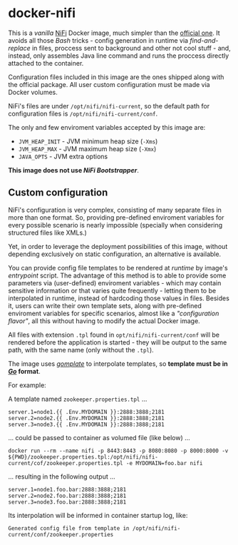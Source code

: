# docker-nifi

This is a *vanilla* [NiFi](https://nifi.apache.org/) Docker image, much simpler than the [official one](https://hub.docker.com/r/apache/nifi/). It avoids all those *Bash* tricks - config generation in runtime via *find-and-replace* in files, proccess sent to background and other not cool stuff - and, instead, only assembles Java line command and runs the proccess directly attached to the container.

Configuration files included in this image are the ones shipped along with the official package. All user custom configuration must be made via Docker volumes.

NiFi's files are under `/opt/nifi/nifi-current`, so the default path for configuration files is `/opt/nifi/nifi-current/conf`.

The only and few enviroment variables accepted by this image are:

- `JVM_HEAP_INIT` - JVM minimum heap size (`-Xms`)
- `JVM_HEAP_MAX`  - JVM maximum heap size (`-Xmx`)
- `JAVA_OPTS` - JVM extra options

**This image does not use _NiFi Bootstrapper_**.

## Custom configuration

NiFi's configuration is very complex, consisting of many separate files in more than one format. So, providing pre-defined enviroment variables for every possible scenario is nearly impossible (specially when considering structured files like XMLs.)

Yet, in order to leverage the deployment possibilities of this image, without depending exclusively on static configuration, an alternative is available.

You can provide config file templates to be rendered at *runtime* by image's *entrypoint* script. The advantage of this method is to able to provide some parameters via (user-defined) enviroment variables - which may contain sensitive information or that varies quite frequently - letting them to be interpolated in runtime, instead of hardcoding those values in files. Besides it, users can write their own template sets, along with pre-defined enviroment variables for specific scenarios, almost like a _"configuration flavor"_, all this without having to modify the actual Docker image.

All files with extension `.tpl` found in `opt/nifi/nifi-current/conf` will be rendered before the application is started - they will be output to the same path, with the same name (only without the `.tpl`).

The image uses [*gomplate*](https://docs.gomplate.ca/) to interpolate templates, so **template must be in [*Go*](https://golang.org/pkg/text/template/) format**.

For example:

A template named `zookeeper.properties.tpl` ...
```
server.1=node1.{{ .Env.MYDOMAIN }}:2888:3888;2181
server.2=node2.{{ .Env.MYDOMAIN }}:2888:3888;2181
server.3=node3.{{ .Env.MYDOMAIN }}:2888:3888;2181
```

... could be passed to container as volumed file (like below) ...
```
docker run --rm --name nifi -p 8443:8443 -p 8080:8080 -p 8000:8000 -v ${PWD}/zookeeper.properties.tpl:/opt/nifi/nifi-current/cof/zookeeper.properties.tpl -e MYDOMAIN=foo.bar nifi
```

... resulting in the following output ...
```
server.1=node1.foo.bar:2888:3888;2181
server.2=node2.foo.bar:2888:3888;2181
server.3=node3.foo.bar:2888:3888;2181
```

Its interpolation will be informed in container startup log, like:
```
Generated config file from template in /opt/nifi/nifi-current/conf/zookeeper.properties
```
